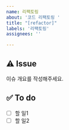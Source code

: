 ```yaml
---
name: 리팩토링
about: '코드 리팩토링 '
title: "[refactor]"
labels: '리팩토링'
assignees: ''

---
```


## ⚠️ Issue
이슈 개요를 작성해주세요.

## ✅ To do
- [ ] 할 일1
- [ ] 할 일2

